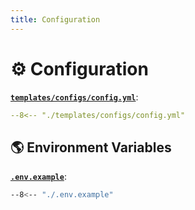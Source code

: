 ```yaml
---
title: Configuration
---
```


# ⚙️ Configuration

[**`templates/configs/config.yml`**](https://github.com/bybatkhuu/model.python-template/blob/main/templates/configs/config.yml):

```yaml
--8<-- "./templates/configs/config.yml"
```

## 🌎 Environment Variables

[**`.env.example`**](https://github.com/bybatkhuu/model.python-template/blob/main/.env.example):

```sh
--8<-- "./.env.example"
```
